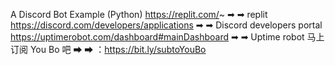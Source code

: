 A Discord Bot Example (Python)
https://replit.com/~ ➡ ➡ replit
https://discord.com/developers/applications ➡ ➡ Discord developers portal
https://uptimerobot.com/dashboard#mainDashboard ➡ ➡ Uptime robot
马上订阅 You Bo 吧 ➡ ➡ ：https://bit.ly/subtoYouBo
